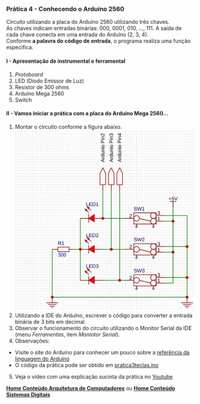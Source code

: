 ### Prática 4 - Conhecendo o Arduíno 2560
Circuito utilizando a placa do Arduíno 2560 utilizando três chaves.  
As chaves indicam entradas binárias: 000, 0001, 010, ..., 111.
A saída de cada chave conecta em uma entrada do Arduíno (2, 3, 4).  
Conforme **a palavra do código de entrada**, o programa realiza uma função específica.

#### I - Apresentação de instrumental e ferramental
1. *Protoboard*
2. LED (Diodo Emissor de Luz)
3. Resistor de 300 ohms
4. Arduíno Mega 2560
5. Switch

#### II - Vamos iniciar a prática com a placa do Arduíno Mega 2560...
1. Montar  o circuito conforme a figura abaixo.  
![Entrada de 3 bits](/arq_aulas/images/ckt3teclas.jpg)  
2. Utilizando a IDE do Arduíno, escrever o código para converter a entrada binária de 3 bits em decimal. 
3. Observar o funcionamento do circuito utilizando o Monitor Serial da IDE (menu *Ferramentas*, item *Moniotor Serial*).
4. Observações:  
- Visite o site do Arduíno para conhecer um pouco sobre a [referência da linguagem do Arduíno](https://www.arduino.cc/reference/en/)  
- O código da prática pode ser obtido em [pratica3teclas.ino](https://github.com/claytonjasilva/prog_exemplos/blob/main/pratica3chaves.ino)  
5. Veja o vídeo com uma explicação sucinta da prática no [Youtube](https://www.youtube.com/watch?v=c_S7Vv2eOwY)

**[Home Conteúdo Arquitetura de Computadores](https://github.com/claytonjasilva/claytonjasilva.github.io/blob/main/arq_aulas.md)**  ou 
**[Home Conteúdo Sistemas Digitais](https://github.com/claytonjasilva/claytonjasilva.github.io/blob/main/sisdig_aulas.md)**   
